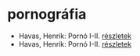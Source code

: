 # pornográfia

- Havas, Henrik: Pornó I-II. [részletek](../_details/Havas%2C%20Henrik.md#id_804)
- Havas, Henrik: Pornó I-II. [részletek](../_details/Havas%2C%20Henrik.md#id_805)